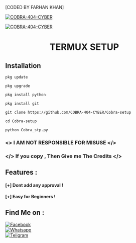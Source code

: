 [CODED BY FARHAN KHAN]

<a href="#"><img title="COBRA-404-CYBER" src="https://k.top4top.io/p_2596pji1e0.jpg"></a>

<a href="#"><img title="COBRA-404-CYBER" src="https://img.shields.io/badge/AUTHOR-FARHAN%20KHAN-red"></a>

<h1 align="center"> TERMUX SETUP</h1>

## <b>Installation</b>

```
pkg update

pkg upgrade

pkg install python

pkg install git

git clone https://github.com/COBRA-404-CYBER/Cobra-setup

cd Cobra-setup

python Cobra_stp.py

```

### <\> I AM NOT RESPONSIBLE FOR MISUSE </>

### </> If you copy , Then Give me The Credits </>

## Features :
#### [+] Dont add any approval ! 
#### [+] Easy for Beginners !

## Find Me on :

[![Facebook](https://img.shields.io/badge/Facebook-FARHAN%20KHAN-blue)](https://www.facebook.com/virtua.jhonny.sins?mibextid=ZbWKwL)</br>
[![Whatsapp](https://img.shields.io/badge/WHATSAPP-FARHAN%20KHAN-green)](https://wa.me/+8801838847447?text=)</br>
[![Teligram](https://img.shields.io/badge/TELIGRAM-C08r4-blue)](t.me/C08r4)</br>

